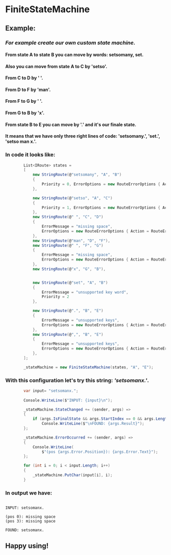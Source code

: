 # FiniteStateMachine
## __Example:__
### _For example create our own custom state machine._
#### From state A to state B you can move by words: setsomany, set.
#### Also you can move from state A to C by 'setso'.
#### From C to D by ' '. 
#### From D to F by 'man'.
#### From F to G by ' '.
#### From G to B by 'x'.
#### From state B to E you can move by '.' and it's our finale state.
#### It means that we have only three right lines of code: __'setsomany.'__, __'set.'__, __'setso man x.'__.
### In code it looks like:
```csharp
        List<IRoute> states =
        [
            new StringRoute(@"setsomany", "A", "B")
            {
                Priority = 0, ErrorOptions = new RouteErrorOptions { Action = RouteErrorAction.RollBack }
            },

            new StringRoute(@"setso", "A", "C")
            {
                Priority = 1, ErrorOptions = new RouteErrorOptions { Action = RouteErrorAction.RollBack }
            },
            new StringRoute(@" ", "C", "D")
            {
                ErrorMessage = "missing space",
                ErrorOptions = new RouteErrorOptions { Action = RouteErrorAction.SkipState }
            },
            new StringRoute(@"man", "D", "F"),
            new StringRoute(@" ", "F", "G")
            {
                ErrorMessage = "missing space",
                ErrorOptions = new RouteErrorOptions { Action = RouteErrorAction.SkipState }
            },
            new StringRoute(@"x", "G", "B"),


            new StringRoute(@"set", "A", "B")
            {
                ErrorMessage = "unsupported key word",
                Priority = 2
            },

            new StringRoute(@".", "B", "E")
            {
                ErrorMessage = "unsupported keys",
                ErrorOptions = new RouteErrorOptions { Action = RouteErrorAction.Skip }
            },
            new StringRoute(@",", "B", "E")
            {
                ErrorMessage = "unsupported keys",
                ErrorOptions = new RouteErrorOptions { Action = RouteErrorAction.Skip }
            },
        ];

        _stateMachine = new FiniteStateMachine(states, "A", "E");
```

### With this configuration let's try this string: _'setsomanx.'_.
```csharp
        var input= "setsomanx.";
        
        Console.WriteLine($"INPUT: {input}\n");

        _stateMachine.StateChanged += (sender, args) =>
        {
            if (args.IsFinalState && args.StartIndex == 0 && args.Length == input.Length)
                Console.WriteLine($"\nFOUND: {args.Result}");
        };

        _stateMachine.ErrorOccurred += (sender, args) =>
        {
            Console.WriteLine(
                $"(pos {args.Error.Position}): {args.Error.Text}");
        };

        for (int i = 0; i < input.Length; i++)
        {
            _stateMachine.PutChar(input[i], i);
        }
```
### In output we have:
```

INPUT: setsomanx.

(pos 0): missing space
(pos 3): missing space

FOUND: setsomanx.
```

## __Happy using!__
